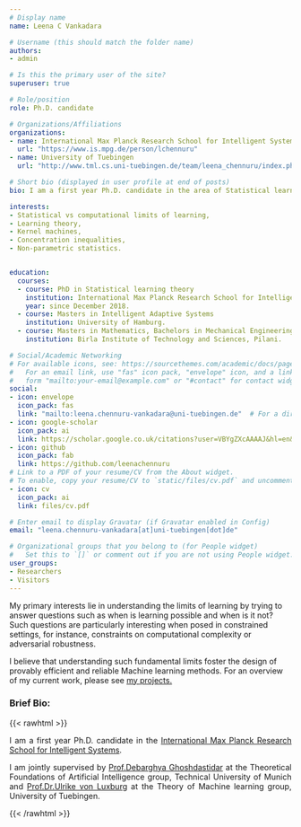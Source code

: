 ```yaml
---
# Display name
name: Leena C Vankadara

# Username (this should match the folder name)
authors:
- admin

# Is this the primary user of the site?
superuser: true

# Role/position
role: Ph.D. candidate

# Organizations/Affiliations
organizations:
- name: International Max Planck Research School for Intelligent Systems
  url: "https://www.is.mpg.de/person/lchennuru"
- name: University of Tuebingen
  url: "http://www.tml.cs.uni-tuebingen.de/team/leena_chennuru/index.php"

# Short bio (displayed in user profile at end of posts)
bio: I am a first year Ph.D. candidate in the area of Statistical learning theory.

interests:
- Statistical vs computational limits of learning,
- Learning theory,
- Kernel machines,
- Concentration inequalities,
- Non-parametric statistics.


education:
  courses:
  - course: PhD in Statistical learning theory
    institution: International Max Planck Research School for Intelligent Systems.
    year: since December 2018.
  - course: Masters in Intelligent Adaptive Systems
    institution: University of Hamburg.
  - course: Masters in Mathematics, Bachelors in Mechanical Engineering
    institution: Birla Institute of Technology and Sciences, Pilani.

# Social/Academic Networking
# For available icons, see: https://sourcethemes.com/academic/docs/page-builder/#icons
#   For an email link, use "fas" icon pack, "envelope" icon, and a link in the
#   form "mailto:your-email@example.com" or "#contact" for contact widget.
social:
- icon: envelope
  icon_pack: fas
  link: "mailto:leena.chennuru-vankadara@uni-tuebingen.de"  # For a direct email link, use "mailto:test@example.org".
- icon: google-scholar
  icon_pack: ai
  link: https://scholar.google.co.uk/citations?user=VBYgZXcAAAAJ&hl=en&oi=ao
- icon: github
  icon_pack: fab
  link: https://github.com/leenachennuru
# Link to a PDF of your resume/CV from the About widget.
# To enable, copy your resume/CV to `static/files/cv.pdf` and uncomment the lines below.
- icon: cv
  icon_pack: ai
  link: files/cv.pdf

# Enter email to display Gravatar (if Gravatar enabled in Config)
email: "leena.chennuru-vankadara[at]uni-tuebingen[dot]de"

# Organizational groups that you belong to (for People widget)
#   Set this to `[]` or comment out if you are not using People widget.
user_groups:
- Researchers
- Visitors
---
```


My primary interests lie in understanding the limits of learning by trying to answer questions such as when is learning possible and when is it not? Such questions are particularly interesting when posed in constrained settings, for instance, constraints on computational complexity or adversarial robustness.

I believe that understanding such fundamental limits foster the design of provably efficient and reliable Machine learning methods. For an overview of my current work, please see <a href="https://www.leenacvankadara.com/#projects">my projects.</a>

### Brief Bio:

{{< rawhtml >}}
<div style="text-align: justify">

I am a first year Ph.D. candidate in the <a href="https://imprs.is.mpg.de/">International Max Planck Research School for Intelligent Systems</a>.

I am jointly supervised by <a href="https://www.in.tum.de/tfai/people/debarghya-ghoshdastidar/">Prof.Debarghya Ghoshdastidar</a> at the Theoretical Foundations of Artificial Intelligence group, Technical University of Munich and <a href="
http://www.tml.cs.uni-tuebingen.de/team/luxburg/index.php">Prof.Dr.Ulrike von Luxburg</a> at the Theory of Machine learning group, University of Tuebingen.

{{< /rawhtml >}}
</div>
